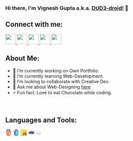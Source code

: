 ### Hi there, I'm Vignesh Gupta a.k.a. [DUD3-droid!](https://dud3-droid.github.io/Portfolio/) 👋

## Connect with me:<br/>
<a href="https://www.facebook.com/vighnesh.gupta.5">
    <img height="32" width="32" src="https://cdn.jsdelivr.net/npm/simple-icons@v4/icons/facebook.svg" />
</a>
<a href="https://twitter.com/VighneshGupta9" class="twitter">
    <img height="32" width="32" src="https://cdn.jsdelivr.net/npm/simple-icons@v4/icons/twitter.svg" />
</a>
<a href="https://www.instagram.com/__viggi__26/" class="instagram">
    <img height="32" width="32" src="https://cdn.jsdelivr.net/npm/simple-icons@v4/icons/instagram.svg" />
</a>
<a href="https://github.com/DUD3-droid" class="github">
    <img height="32" width="32" src="https://cdn.jsdelivr.net/npm/simple-icons@v4/icons/github.svg" />
</a>
<a href="https://codepen.io/dud3-droid" class="codepen">
    <img height="32" width="32" src="https://cdn.jsdelivr.net/npm/simple-icons@v4/icons/codepen.svg" />
</a>
<br/>

## About Me: 
- 🔭 I’m currently working on Own Portfolio.
- 🌱 I’m currently learning Web-Development.
- 👯 I’m looking to collaborate with Creative Dev.
- 💬 Ask me about Web-Designing [here](https://github.com/DUD3-droid/DUD3-droid/issues)
- ⚡ Fun fact: Love to eat Chocolate while coding.

<br/>

## Languages and Tools:  
<code><img height="20" src="https://raw.githubusercontent.com/github/explore/80688e429a7d4ef2fca1e82350fe8e3517d3494d/topics/html/html.png"></code>
<code><img height="20" src="https://raw.githubusercontent.com/github/explore/80688e429a7d4ef2fca1e82350fe8e3517d3494d/topics/css/css.png"></code>
<code><img height="20" src="https://raw.githubusercontent.com/github/explore/80688e429a7d4ef2fca1e82350fe8e3517d3494d/topics/javascript/javascript.png"></code>
<code><img height="20" src="https://raw.githubusercontent.com/github/explore/80688e429a7d4ef2fca1e82350fe8e3517d3494d/topics/php/php.png"></code>
<code><img height="20" src="https://raw.githubusercontent.com/github/explore/80688e429a7d4ef2fca1e82350fe8e3517d3494d/topics/mysql/mysql.png"></code>